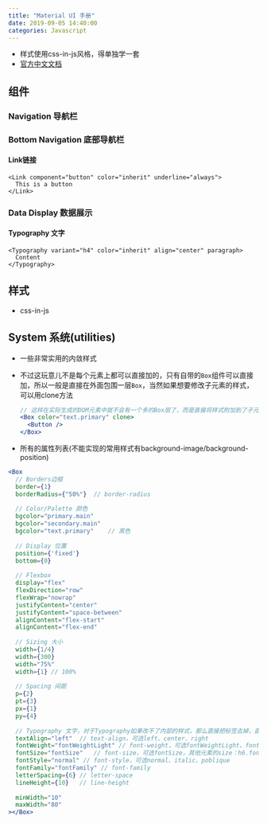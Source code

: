 ```yaml
---
title: "Material UI 手册"
date: 2019-09-05 14:40:00
categories: Javascript
---
```


- 样式使用css-in-js风格，得单独学一套
- [官方中文文档](https://material-ui.com/zh/)

## 组件

### Navigation 导航栏

### Bottom Navigation 底部导航栏

#### Link链接

```react
<Link component="button" color="inherit" underline="always">
  This is a button
</Link>
```

### Data Display 数据展示

#### Typography 文字

```react
<Typography variant="h4" color="inherit" align="center" paragraph>
  Content
</Typography>
```

## 样式

- css-in-js

## System 系统(utilities)

- 一些非常实用的内敛样式

- 不过这玩意儿不是每个元素上都可以直接加的，只有自带的`Box`组件可以直接加，所以一般是直接在外面包围一层`Box`，当然如果想要修改子元素的样式，可以用clone方法

  ```jsx
  // 这样在实际生成的DOM元素中就不会有一个多的Box层了，而是直接将样式附加到了子元素上
  <Box color="text.primary" clone>
    <Button />
  </Box>
  ```

- 所有的属性列表(不能实现的常用样式有background-image/background-position)

```jsx
<Box 
  // Borders边框
  border={1}
  borderRadius={"50%"}	// border-radius
  
  // Color/Palette 颜色
  bgcolor="primary.main"
  bgcolor="secondary.main"
  bgcolor="text.primary"	// 黑色
  
  // Display 位置
  position={'fixed'}
  bottom={0}
  
  // Flexbox
  display="flex"
  flexDirection="row"
  flexWrap="nowrap"
  justifyContent="center"
  justifyContent="space-between"
  alignContent="flex-start"
  alignContent="flex-end"
  
  // Sizing 大小
  width={1/4}
  width={300}
  width="75%"
  width={1}	// 100%
  
  // Spacing 间距
  p={2}
  pt={3}
  px={1}
  py={4}
  
  // Typography 文字，对于Typography如果改不了内部的样式，那么直接把标签去掉，直接<Bod>文字</Box>
  textAlign="left"	// text-align，可选left、center、right
  fontWeight="fontWeightLight" // font-weight，可选fontWeightLight、fontWeightRegular、fontWeightMedium、fontWeightBold或者直接数字{500}
  fontSize="fontSize"	// font-size，可选fontSize，其他元素的size：h6.fontSize，或者直接数字{16}
  fontStyle="normal" // font-style，可选normal、italic、poblique
  fontFamily="fontFamily" // font-family
  letterSpacing={6} // letter-space
  lineHeight={10}	// line-height
  
  minWidth="10"
  maxWidth="80"
></Box>
```





